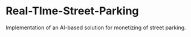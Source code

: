 # Real-TIme-Street-Parking
Implementation of an AI-based solution for monetizing of street parking.
